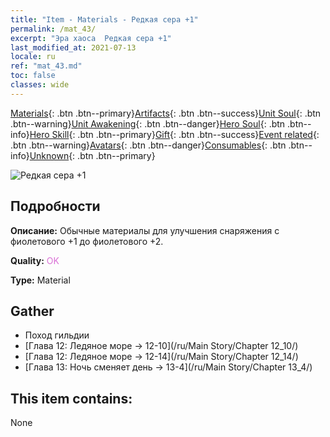 ```yaml
---
title: "Item - Materials - Редкая сера +1"
permalink: /mat_43/
excerpt: "Эра хаоса  Редкая сера +1"
last_modified_at: 2021-07-13
locale: ru
ref: "mat_43.md"
toc: false
classes: wide
---
```

 [Materials](/ItemsRU/){: .btn .btn--primary}[Artifacts](/ItemsRU/Artifacts/){: .btn .btn--success}[Unit Soul](/ItemsRU/UnitSoul/){: .btn .btn--warning}[Unit Awakening](/ItemsRU/UnitAwakening/){: .btn .btn--danger}[Hero Soul](/ItemsRU/HeroSoul/){: .btn .btn--info}[Hero Skill](/ItemsRU/HeroSkill/){: .btn .btn--primary}[Gift](/ItemsRU/Gift/){: .btn .btn--success}[Event related](/ItemsRU/Events/){: .btn .btn--warning}[Avatars](/ItemsRU/Avatars/){: .btn .btn--danger}[Consumables](/ItemsRU/Consumables/){: .btn .btn--info}[Unknown](/ItemsRU/Unknown/){: .btn .btn--primary}

 ![Редкая сера +1](/images/t/i_cailiao_liuhuang2.png)

## Подробности
 **Описание:** Обычные материалы для улучшения снаряжения c фиолетового +1 до фиолетового +2.

 **Quality:** <span style="color: #DA70D6">OK</span>

 **Type:** Material

## Gather

*    Поход гильдии 
*    [Глава 12: Ледяное море -> 12-10](/ru/Main Story/Chapter 12_10/) 
*    [Глава 12: Ледяное море -> 12-14](/ru/Main Story/Chapter 12_14/) 
*    [Глава 13: Ночь сменяет день -> 13-4](/ru/Main Story/Chapter 13_4/) 

## This item contains:

  None

